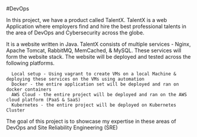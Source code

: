 

#DevOps

In this project, we have a product called TalentX. 
TalentX is a web Application where employers find and hire the best professional talents in the area of DevOps and 
Cybersecurity across the globe.

It is a website written in Java. TalentX consists of multiple services - Nginx, Apache Tomcat, RabbitMQ, MemCached, & MySQL.
These services will form the website stack. The website will be deployed and tested across the following platforms.
      
      Local setup - Using vagrant to create VMs on a local Machine & deploying these services on the VMs using automation
      Docker - the entire application set will be deployed and ran on docker containers
      AWS Cloud - the entire project will be deployed and ran on the AWS cloud platform (PaaS & SaaS)
      Kubernetes - the entire project will be deployed on Kubernetes Cluster


The goal of this project is to showcase my expertise in these areas of DevOps and Site Reliability Engineering (SRE)
